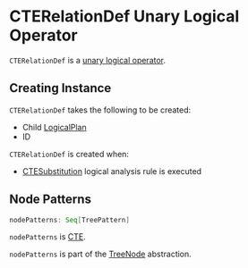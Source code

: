 # CTERelationDef Unary Logical Operator

`CTERelationDef` is a [unary logical operator](LogicalPlan.md#UnaryNode).

## Creating Instance

`CTERelationDef` takes the following to be created:

* <span id="child"> Child [LogicalPlan](LogicalPlan.md)
* <span id="id"> ID

`CTERelationDef` is created when:

* [CTESubstitution](../logical-analysis-rules/CTESubstitution.md) logical analysis rule is executed

## <span id="nodePatterns"> Node Patterns

```scala
nodePatterns: Seq[TreePattern]
```

`nodePatterns` is [CTE](../catalyst/TreePattern.md#CTE).

`nodePatterns` is part of the [TreeNode](../catalyst/TreeNode.md#nodePatterns) abstraction.
